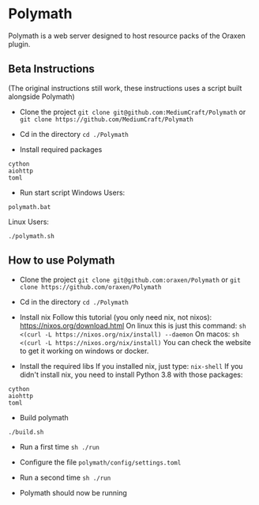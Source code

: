 # Polymath

Polymath is a web server designed to host resource packs of the Oraxen plugin.

## Beta Instructions
(The original instructions still work, these instructions uses a script built alongside Polymath)

- Clone the project
``git clone git@github.com:MediumCraft/Polymath`` or ``git clone https://github.com/MediumCraft/Polymath``

- Cd in the directory
``cd ./Polymath``

- Install required packages
```
cython
aiohttp
toml
```

- Run start script
Windows Users:
```
polymath.bat
```
Linux Users:
```
./polymath.sh
```


## How to use Polymath

- Clone the project
``git clone git@github.com:oraxen/Polymath`` or ``git clone https://github.com/oraxen/Polymath``

- Cd in the directory
``cd ./Polymath``

- Install nix
Follow this tutorial (you only need nix, not nixos): https://nixos.org/download.html
On linux this is just this command:
``sh <(curl -L https://nixos.org/nix/install) --daemon``
On macos:
``sh <(curl -L https://nixos.org/nix/install)``
You can check the website to get it working on windows or docker.

- Install the required libs
If you installed nix, just type:
``nix-shell``
If you didn't install nix, you need to install Python 3.8 with those packages:
```
cython
aiohttp
toml
```

- Build polymath
```sh
./build.sh
```

- Run a first time
``sh
./run``

- Configure the file ``polymath/config/settings.toml``

- Run a second time
``sh
./run``

- Polymath should now be running
